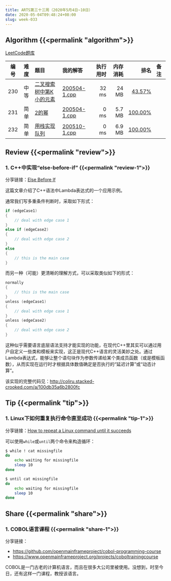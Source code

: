 ```yaml
---
title: ARTS第三十三周（2020年5月4日~10日）
date: 2020-05-04T09:48:24+08:00
slug: week-033
---
```


## Algorithm {{<permalink "algorithm">}}

[LeetCode题库](https://leetcode-cn.com/problemset/all/)

| 编号 | 难度 | 题目 | 我的解答 | 执行用时 | 内存消耗 | 排名 | 备注 |
|:----:|:----:|:-----|:---------|---------:|---------:|-----:|:-----|
| 230 | 中等 | [二叉搜索树中第K小的元素](https://leetcode-cn.com/problems/kth-smallest-element-in-a-bst/) | [200504-1.cpp](https://github.com/yanlinlin82/leetcode/blob/master/00230_kth-smallest-element-in-a-bst/200504-1.cpp) | 32 ms | 24 MB | [43.57%](https://leetcode-cn.com/submissions/detail/67991708/) |  |
| 231 | 简单 | [2的幂](https://leetcode-cn.com/problems/power-of-two/) | [200504-1.cpp](https://github.com/yanlinlin82/leetcode/blob/master/00231_power-of-two/200504-1.cpp) | 0 ms | 5.7 MB | [100.00%](https://leetcode-cn.com/submissions/detail/67992784/) |  |
| 232 | 简单 | [用栈实现队列](https://leetcode-cn.com/problems/implement-queue-using-stacks/) | [200510-1.cpp](https://github.com/yanlinlin82/leetcode/blob/master/00232_implement-queue-using-stacks/200510-1.cpp) | 0 ms | 6.9 MB | [100.00%](https://leetcode-cn.com/submissions/detail/69722139/) |  |

## Review {{<permalink "review">}}

### 1. C++中实现“else-before-if” {{<permalink "review-1">}}

分享链接：[Else Before If](https://www.fluentcpp.com/2020/04/24/else-before-if/)

这篇文章介绍了C++语法中Lambda表达式的一个应用示例。

通常我们写多重条件判断时，采取如下形式：

```cpp
if (edgeCase1)
{
    // deal with edge case 1
}
else if (edgeCase2)
{
    // deal with edge case 2
}
else
{
    // this is the main case
}
```

而另一种（可能）更清晰的理解方式，可以采取类似如下的形式：

```cpp
normally
{
    // this is the main case
}
unless (edgeCase1)
{
    // deal with edge case 1
}
unless (edgeCase2)
{
    // deal with edge case 2
}
```

这种似乎需要语言底层语法支持才能实现的功能，在现代C++里其实可以通过用户自定义一些类和模板来实现，这正是现代C++语言的灵活美妙之处。通过Lambda表达式，能够让整个语句块作为参数传递给某个类成员函数（或是模板函数），从而实现在运行时才根据具体数值确定是否执行的“延迟计算”或“动态计算”。

该实现的完整代码见：<http://coliru.stacked-crooked.com/a/100db35a6b2800fc>

## Tip {{<permalink "tip">}}

### 1. Linux下如何重复执行命令直至成功 {{<permalink "tip-1">}}

分享链接：[How to repeat a Linux command until it succeeds](https://www.networkworld.com/article/3541298/how-to-repeat-a-linux-command-until-it-succeeds.html)

可以使用`while`或`until`两个命令来构造循环：

```sh
$ while ! cat missingfile
do
    echo waiting for missingfile
    sleep 10
done
```

```sh
$ until cat missingfile
do
    echo waiting for missingfile
    sleep 10
done
```

## Share {{<permalink "share">}}

### 1. COBOL语言课程 {{<permalink "share-1">}}

分享链接：

* <https://github.com/openmainframeproject/cobol-programming-course>
* <https://www.openmainframeproject.org/projects/coboltrainingcourse>

COBOL是一门古老的计算机语言，而且在很多大公司里被使用。没想到，时至今日，还有这样一门课程，教授该语言。
